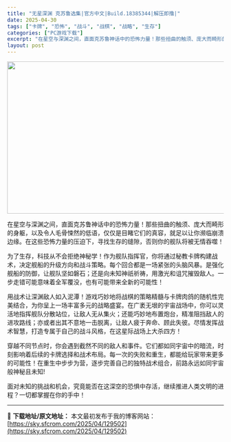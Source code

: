 ```yaml
---
title: "无星深渊 克苏鲁选集|官方中文|Build.18385344|解压即撸|"
date: 2025-04-30
tags: ["卡牌", "恐怖", "战斗", "战棋", "战略", "生存"]
categories: ["PC游戏下载"]
excerpt: "在星空与深渊之间，直面克苏鲁神话中的恐怖力量！那些扭曲的触须、庞大而畸形的身躯，以及令人毛骨悚然的低语，仅仅是目睹它们的真容，就足以让你濒临崩溃边缘。在这些恐怖力量的压迫下，寻找生存的缝隙，否则你的舰队将被无情吞噬！ 为了生存，科技从不会拒绝神秘学！作为舰队指挥官，你将通过秘教卡牌构建战术，决定舰船&hellip;"
layout: post
---
```


<img class="aligncenter size-full wp-image-129488" src="https://sky.sfcrom.com/wp-content/uploads/2025/04/2025043005382966.webp" alt="" width="616" height="353" />

在星空与深渊之间，直面克苏鲁神话中的恐怖力量！那些扭曲的触须、庞大而畸形的身躯，以及令人毛骨悚然的低语，仅仅是目睹它们的真容，就足以让你濒临崩溃边缘。在这些恐怖力量的压迫下，寻找生存的缝隙，否则你的舰队将被无情吞噬！

为了生存，科技从不会拒绝神秘学！作为舰队指挥官，你将通过秘教卡牌构建战术，决定舰船的升级方向和战斗策略。每个回合都是一场紧张的头脑风暴。是强化舰船的防御，让舰队坚如磐石；还是向未知神祇祈祷，用激光和诅咒摧毁敌人。一步走错可能意味着全军覆没，也有可能带来全新的可能性！

用战术让深渊敌人如入泥潭！游戏巧妙地将战棋的策略精髓与卡牌肉鸽的随机性完美结合，为你呈上一场丰富多元的战略盛宴。在广袤无垠的宇宙战场中，你可以灵活地指挥舰队分散站位，让敌人无从集火；还能巧妙地布置炮台，精准阻挡敌人的进攻路线；亦或者出其不意地一击脱离，让敌人疲于奔命、顾此失彼。尽情发挥战术智慧，打造专属于自己的战斗风格，在这星际战场上大杀四方！

穿越不同节点时，你会遇到截然不同的敌人和事件。它们都如同宇宙中的暗流，时刻影响着后续的卡牌选择和战术布局。每一次的失败和重生，都能给玩家带来更多的可能性！在重生中步步为营，逐步完善自己的独特战术组合，前路永远如同宇宙般神秘且未知!

面对未知的挑战和机会，究竟能否在这深空的恐惧中存活，继续推进人类文明的进程？一切都掌握在你的手中！

---
📖 **下载地址/原文地址：** 本文最初发布于我的博客网站：[https://sky.sfcrom.com/2025/04/129502](https://sky.sfcrom.com/2025/04/129502)
